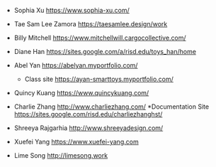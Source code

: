 <name> <portfolio link>
 * Sophia Xu <https://www.sophia-xu.com/>
 * Tae Sam Lee Zamora https://taesamlee.design/work
 *  Billy Mitchell  <https://www.mitchellwill.cargocollective.com/>
 * Diane Han <https://sites.google.com/a/risd.edu/toys_han/home>
 * Abel Yan <https://abelyan.myportfolio.com/>
   * Class site <https://ayan-smarttoys.myportfolio.com/>
 * Quincy Kuang <https://www.quincykuang.com/>
 
 * Charlie Zhang <http://www.charliezhang.com/>
   *Documentation Site <https://sites.google.com/risd.edu/charliezhanghst/>
 * Shreeya Rajgarhia <http://www.shreeyadesign.com/>
 * Xuefei Yang <https://www.xuefei-yang.com>
 * Lime Song <http://limesong.work>
